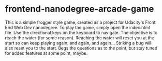 frontend-nanodegree-arcade-game
===============================

This is a simple frogger style game, created as a project for Udacity's Front End Web Dev nanodegree. To play the game, simply open the index.html file. Use the directional keys on the keyboard to navigate. The objective is to reach the water (for some reason). Reaching the water will reset you at the start so can keep playing again, and again, and again... Striking a bug will also reset you to the start. Begs the questions as to the point, but stay tuned for added features at some point, maybe.

